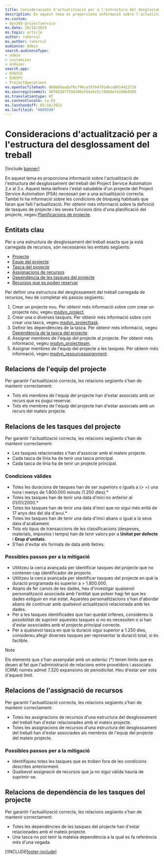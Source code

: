 ```yaml
---
title: Consideracions d'actualització per a l'estructura del desglossament del treball
description: En aquest tema es proporciona informació sobre l'actualització de l'estructura del desglossament del treball del Project Service Automation 2.x al 3.x.
ms.custom:
- dyn365-projectservice
ms.date: 10/18/2019
ms.topic: article
author: ruhercul
ms.author: ruhercul
audience: Admin
search.audienceType:
- admin
- customizer
- enduser
search.app:
- D365CE
- D365PS
- ProjectOperations
ms.openlocfilehash: 868b0daadaf6cf96ca7bf847914bca8014412f26
ms.sourcegitcommit: 40f68387f594180af64a5e5c748b6efa188bd300
ms.translationtype: HT
ms.contentlocale: ca-ES
ms.lasthandoff: 05/10/2021
ms.locfileid: "6005599"
---
```

# <a name="upgrade-considerations-for-the-work-breakdown-structure"></a>Consideracions d'actualització per a l'estructura del desglossament del treball

[!include [banner](../includes/psa-now-project-operations.md)]

En aquest tema es proporciona informació sobre l'actualització de l'estructura del desglossament del treball del Project Service Automation 2.x al 3.x. Aquest tema defineix l'estat saludable d'un projecte del Project Service Automation (PSA) necessari per a una actualització correcta. També hi ha informació sobre les condicions de bloqueig habituals que faran que falli l'actualització. Per obtenir més informació sobre la definició de tasques de projecte i les seves funcions dins d'una planificació del projecte, vegeu [Planificacions de projecte](project-creating.md).

## <a name="key-entities"></a>Entitats clau
Per a una estructura de desglossament del treball exacta que ja està carregada de recursos, són necessàries les entitats següents:

- [Projecte](/dynamics365/customerengagement/on-premises/developer/entities/msdyn_project)
- [Equip del projecte](/dynamics365/customerengagement/on-premises/developer/entities/msdyn_projectteam)
- [Tasca del projecte](/dynamics365/customerengagement/on-premises/developer/entities/msdyn_projecttask)
- [Assignacions de recursos](/dynamics365/customerengagement/on-premises/developer/entities/msdyn_resourceassignment)
- [Dependència de les tasques del projecte](/dynamics365/customerengagement/on-premises/developer/entities/msdyn_projecttaskdependency)
- [Recursos que es poden reservar](/dynamics365/customerengagement/on-premises/developer/entities/bookableresource)

Per definir una estructura del desglossament del treball carregada de recursos, heu de completar els passos següents:

1. Crear un projecte nou. Per obtenir més informació sobre com crear un projecte nou, vegeu [msdyn_project](/dynamics365/customerengagement/on-premises/developer/entities/msdyn_project).
2. Crear una o diverses tasques. Per obtenir més informació sobre com crear una tasca, vegeu [msdyn_projecttask](/dynamics365/customerengagement/on-premises/developer/entities/msdyn_projecttask).
3. Definir les dependències de la tasca. Per obtenir més informació, vegeu [Dependència de la tasca del projecte](/dynamics365/customerengagement/on-premises/developer/entities/msdyn_projecttaskdependency).
4. Assignar membres de l'equip del projecte al projecte. Per obtenir més informació, vegeu [msdyn_projectteam](/dynamics365/customerengagement/on-premises/developer/entities/msdyn_projectteam).
5. Assignar membres de l'equip del projecte a les tasques. Per obtenir més informació, vegeu [msdyn_resourceassignment](/dynamics365/customerengagement/on-premises/developer/entities/msdyn_resourceassignment).

## <a name="project-team-relationships"></a>Relacions de l'equip del projecte

Per garantir l'actualització correcta, les relacions següents s'han de mantenir correctament:
- Tots els membres de l'equip del projecte han d'estar associats amb un recurs que es pugui reservar.
- Tots els membres de l'equip del projecte han d'estar associats amb un recurs del mateix projecte. 

## <a name="project-task-relationships"></a>Relacions de les tasques del projecte
Per garantir l'actualització correcta, les relacions següents s'han de mantenir correctament:

- Les tasques relacionades s'han d'associar amb el mateix projecte.
- Cada tasca de línia ha de tenir una tasca principal.
- Cada tasca de línia ha de tenir un projecte principal.

### <a name="valid-conditions"></a>Condicions vàlides

- Totes les duracions de tasques han de ser superiors o iguals a (> =) una hora i menys de 1.800.000 minuts (1.250 dies).*
- Totes les tasques han de tenir una data d'inici no anterior al 01/01/2000.*
- Totes les tasques han de tenir una data d'inici que no sigui més enllà de 17 anys des del dia d'avui.*
- Totes les tasques han de tenir una data d'inici abans o igual a la seva data d'acabament.
- Tots els tipus de transaccions de les classificacions (despeses, materials, impostos i temps) han de tenir valors per a **Unitat per defecte** i **Grup d'unitats**.
- S'han d'evitar els formats de data amb lletres.

### <a name="potential-mitigation-steps"></a>Possibles passos per a la mitigació
- Utilitzeu la cerca avançada per identificar tasques del projecte que no contenen cap identificador de projecte.
- Utilitzeu la cerca avançada per identificar tasques del projecte en què la duració programada és superior a > 1.800.000.
- Abans de fer canvis de les dades, heu d'investigar qualsevol personalització associada amb l'entitat que potser hagi fet que les dades estiguin en mal estat. Aquestes personalitzacions s'han d'abordar abans de continuar amb qualsevol actualització relacionada amb les dades.
- Per a les tasques identificades que han quedat òrfenes, considereu la possibilitat de suprimir aquestes tasques si no es necessiten o si han d'estar associades amb el projecte principal correcte.
- Per a qualsevol tasca en què la duració sigui superior a 1.250 dies, considereu afegir diverses tasques per representar la duració total, si és factible.

> [!NOTE]
> Els elements que s'han assenyalat amb un asterisc (\*) tenen límits que es deuen al fet que l'administració de relacions entre proveïdors i associats (CRM) només admet 7.320 expansions de periodicitat. Heu d'estar per sota d'aquest límit.

## <a name="resource-assignment-relationships"></a>Relacions de l'assignació de recursos
Per garantir l'actualització correcta, les relacions següents s'han de mantenir correctament:

- Totes les assignacions de recursos d'una estructura del desglossament del treball han d'estar relacionades amb el mateix projecte.
- Totes les assignacions de recursos d'una estructura del desglossament del treball han d'estar associades als membres de l'equip del projecte del mateix projecte.

### <a name="potential-mitigation-steps"></a>Possibles passos per a la mitigació
- Identifiqueu totes les tasques que es troben fora de les condicions descrites anteriorment.  
- Qualsevol assignació de recursos que ja no sigui vàlida hauria de suprimir-se.

## <a name="project-task-dependency-relationships"></a>Relacions de dependència de les tasques del projecte
Per garantir l'actualització correcta, les relacions següents s'han de mantenir correctament:

- Totes les dependències de les tasques del projecte han d'estar relacionades amb el mateix projecte.
- Una tasca no pot tenir la mateixa dependència a la qual es fa referència més d'una vegada.


[!INCLUDE[footer-include](../includes/footer-banner.md)]